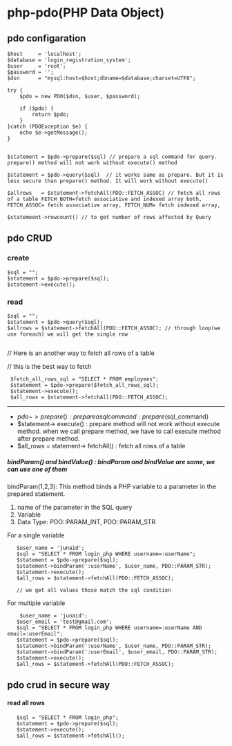 # php-pdo(PHP Data Object)

## pdo configaration

  ```
  $host     = 'localhost';
  $database = 'login_registration_system';
  $user     = 'root';
  $password = '';
  $dsn      = "mysql:host=$host;dbname=$database;charset=UTF8";

  try {
      $pdo = new PDO($dsn, $user, $password);

      if ($pdo) {
          return $pdo;
      }
  }catch (PDOException $e) {
      echo $e->getMessage();
  }
  ```

```

$statement = $pdo->prepare($sql) // prepare a sql command for query. prepare() method will not work without execute() method

$statement = $pdo->query($sql)  // it works same as prepare. But it is less secure than prepare() method. It will work without execute()

$allrows   = $statement->fetchAll(PDO::FETCH_ASSOC) // fetch all rows of a table FETCH_BOTH=fetch associative and indexed array both, FETCH_ASSOC= fetch associative array, FETCH_NUM= fetch indexed array, 

$statemeent->rowcount() // to get number of rows affected by Query

```
## pdo CRUD

### create

  ```
  $sql = "";
  $statement = $pdo->prepare($sql);
  $statement->execute();
  ```
  
### read
  
  ```
  $sql = "";
  $statement = $pdo->query($sql);
  $allrows = $statement->fetchAll(PDO::FETCH_ASSOC); // through loop(we use foreach) we will get the single row
   
 ```
 
 
 // Here is an another way to fetch all rows of a table
 
 // this is the best way to fetch
 ```
  $fetch_all_rows_sql = "SELECT * FROM employees";
  $statement = $pdo->prepare($fetch_all_rows_sql);
  $statement->execute();
  $all_rows = $statement->fetchAll(PDO::FETCH_ASSOC);  
 
 ```
 
 ---------------------------------------------------------------------------------------------------------
 - $pdo-> prepare() : prepare a sql command : prepare($sql_command)
 - $statement-> execute() : prepare method will not work without execute method. when we call prepare method, we have to call execute method after prepare method.
 - $all_rows = statement-> fetchAll() : fetch all rows of a table
 ##### bindParam() and bindValue() : bindParam and bindValue are same, we can use one of them
 bindParam(1,2,3): This method binds a PHP variable to a parameter in the prepared statement.
 1. name of the parameter in the SQL query
 2. Variable
 3. Data Type: PDO::PARAM_INT,  PDO::PARAM_STR
 
 For a single variable
 ```
    $user_name = 'junaid';
    $sql = "SELECT * FROM login_php WHERE username=:userName";    
    $statement = $pdo->prepare($sql);
    $statement->bindParam(':userName', $user_name, PDO::PARAM_STR);
    $statement->execute();
    $all_rows = $statement->fetchAll(PDO::FETCH_ASSOC);
    
    // we get all values those match the sql condition
 ```
 
 For multiple variable
 ```
     $user_name = 'junaid';
    $user_email = 'test@gmail.com';
    $sql = "SELECT * FROM login_php WHERE username=:userName AND email=:userEmail";    
    $statement = $pdo->prepare($sql);
    $statement->bindParam(':userName', $user_name, PDO::PARAM_STR);
    $statement->bindParam(':userEmail', $user_email, PDO::PARAM_STR);
    $statement->execute();
    $all_rows = $statement->fetchAll(PDO::FETCH_ASSOC);
 ```
 ## pdo crud in secure way
 
 #### read all rows
 ```
    $sql = "SELECT * FROM login_php";
    $statement = $pdo->prepare($sql);
    $statement->execute();
    $all_rows = $statement->fetchAll();

 ```
 
 
 
 
 
 
 
 
 
